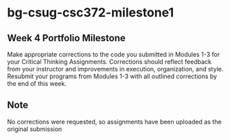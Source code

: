 # bg-csug-csc372-milestone1
## Week 4 Portfolio Milestone
Make appropriate corrections to the code you submitted in Modules 1-3 for your Critical Thinking Assignments. Corrections should reflect feedback from your instructor and improvements in execution, organization, and style. Resubmit your programs from Modules 1-3 with all outlined corrections by the end of this week.
## Note
No corrections were requested, so assignments have been uploaded as the original submission 


